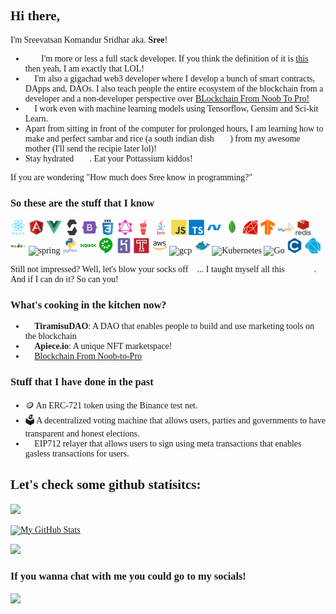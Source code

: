 <span style="font-family: Montserrat">

## Hi there, 👋👋👋👋

I'm Sreevatsan Komandur Sridhar aka. **Sree**!

- 👨‍💻 I'm more or less a full stack developer. If you think the definition of it is [this](https://www.w3schools.com/whatis/whatis_fullstack.asp) then yeah, I am exactly that LOL!
- 💎 I'm also a gigachad web3 developer where I develop a bunch of smart contracts, DApps and, DAOs. I also teach people the entire ecosystem of the blockchain from a developer and a non-developer perspective over [BLockchain From Noob To Pro!](https://bright-paletas-bdab6e.netlify.app/)
- 🌱 I work even with machine learning models using Tensorflow, Gensim and Sci-kit Learn.
- Apart from sitting in front of the computer for prolonged hours, I am learning how to make and perfect sambar and rice (a south indian dish 🍛🍛) from my awesome mother (I'll send the recipie later lol)!
- Stay hydrated 🌊🌊. Eat your Pottassium kiddos! 🍌🍌

If you are wondering "How much does Sree know in programming?"


### So these are the stuff that I know 


<p align="left">
<img src="https://raw.githubusercontent.com/devicons/devicon/master/icons/react/react-original-wordmark.svg" alt="react" width="25" height="25" />
<img src="https://raw.githubusercontent.com/devicons/devicon/master/icons/angularjs/angularjs-original.svg" alt="angular-js" width="25" height="25" />
<img src="https://raw.githubusercontent.com/devicons/devicon/master/icons/vuejs/vuejs-original.svg" alt="vue" width="25" height="25" />
<img src="https://github.com/devicons/devicon/blob/master/icons/solidity/solidity-plain.svg" alt="Solidity" width="25" height="25" />
<img src="https://raw.githubusercontent.com/devicons/devicon/master/icons/bootstrap/bootstrap-plain.svg" alt="bootstrap" width="25" height="25" />
<img src="https://raw.githubusercontent.com/devicons/devicon/master/icons/css3/css3-original-wordmark.svg" alt="css3" width="25" height="25" />
<img src="https://github.com/devicons/devicon/blob/master/icons/graphql/graphql-plain.svg" alt="Go" width="25" height="25" />
<img src="https://raw.githubusercontent.com/devicons/devicon/master/icons/gulp/gulp-plain.svg" alt="gulp" width="25" height="25" />
<img src="https://raw.githubusercontent.com/devicons/devicon/master/icons/java/java-original-wordmark.svg" alt="java" width="25" height="25" />
<img src="https://raw.githubusercontent.com/devicons/devicon/master/icons/javascript/javascript-original.svg" alt="javascript" width="25" height="25" />
<img src="https://raw.githubusercontent.com/devicons/devicon/master/icons/typescript/typescript-original.svg" alt="typescript" width="25" height="25" />
<img src="https://raw.githubusercontent.com/devicons/devicon/master/icons/dot-net/dot-net-original.svg" alt=".NET" width="25" height="25" />
<img src="https://raw.githubusercontent.com/devicons/devicon/master/icons/mongodb/mongodb-original.svg" alt="mongodb" width="25" height="25" />
<img src="https://github.com/devicons/devicon/blob/master/icons/ruby/ruby-plain.svg" alt="Ruby" width="25" height="25" />
<img src="https://github.com/devicons/devicon/blob/master/icons/tensorflow/tensorflow-original.svg" alt="Ruby" width="25" height="25" />
<img src="https://raw.githubusercontent.com/devicons/devicon/master/icons/mysql/mysql-original-wordmark.svg" alt="mysql" width="25" height="25" />
<img src="https://raw.githubusercontent.com/devicons/devicon/master/icons/redis/redis-original-wordmark.svg" alt="redis" width="25" height="25" />
<img src="https://raw.githubusercontent.com/devicons/devicon/master/icons/nodejs/nodejs-original-wordmark.svg" alt="nodejs" width="25" height="25" />
<img src="https://www.vectorlogo.zone/logos/springio/springio-icon.svg" alt="spring" width="25" height="25" />
<img src="https://raw.githubusercontent.com/devicons/devicon/master/icons/python/python-original-wordmark.svg" alt="python" width="25" height="25" />
<img src="https://raw.githubusercontent.com/devicons/devicon/master/icons/nginx/nginx-original.svg" alt="nginx" width="25" height="25" />
<img src="https://raw.githubusercontent.com/devicons/devicon/master/icons/cucumber/cucumber-plain.svg" alt="cucumber" width="25" height="25" />
<img src="https://raw.githubusercontent.com/devicons/devicon/master/icons/heroku/heroku-plain.svg" alt="heroku" width="25" height="25" />
<img src="https://raw.githubusercontent.com/devicons/devicon/master/icons/travis/travis-plain.svg" alt="travis" width="25" height="25" />
<img src="https://raw.githubusercontent.com/github/explore/80688e429a7d4ef2fca1e82350fe8e3517d3494d/topics/aws/aws.png" alt="aws" width="25" height="25" />
<img src="https://www.vectorlogo.zone/logos/google_cloud/google_cloud-icon.svg" alt="gcp" width="25" height="25" />
<img src="https://raw.githubusercontent.com/devicons/devicon/master/icons/docker/docker-original.svg" alt="Docker" width="25" height="25" />
<img src="https://www.vectorlogo.zone/logos/kubernetes/kubernetes-icon.svg" alt="Kubernetes" width="25" height="25" />
<img src="https://cdn.jsdelivr.net/gh/devicons/devicon/icons/go/go-original.svg" alt="Go" width="25" height="25" />
<img src="https://github.com/devicons/devicon/blob/master/icons/c/c-plain.svg" alt="C" width="25" height="25" />
<img src="https://github.com/devicons/devicon/blob/master/icons/dart/dart-plain.svg" alt="dart" width="25" height="25" />

</p>

Still not impressed? Well, let's blow your socks off 🧦... I taught myself all this 🧠🧠🧠🧠. And if I can do it? So can you! 



### What's cooking in the kitchen now?

- 🍰 **TiramisuDAO**: A DAO that enables people to build and use marketing tools on the blockchain
- 🧩 **Apiece.io**: A unique NFT marketspace!
- 📒 [Blockchain From Noob-to-Pro](https://bright-paletas-bdab6e.netlify.app/)

### Stuff that I have done in the past
- 🪙 An ERC-721 token using the Binance test net.
- 🗳️ A decentralized voting machine that allows users, parties and governments to have transparent and honest elections.
- 🔗 EIP712 relayer that allows users to sign using meta transactions that enables gasless transactions for users.

## Let's check some github statisitcs:


![](https://c.tenor.com/dN3Vq02tfa8AAAAC/typing-jim-carrey.gif)


[![My GitHub Stats](https://github-readme-stats.vercel.app/api/?username=sreevatsgit&count_private=true&theme=tokyonight&showicons=true)]()


<img src = "https://github-profile-summary-cards.vercel.app/api/cards/profile-details?username=sreevatsgit&theme=tokyonight&showicons=true">

### If you wanna chat with me you could go to my socials!


<div class="badge-base LI-profile-badge" data-locale="en_US" data-size="medium" data-theme="dark" data-type="VERTICAL" data-vanity="sreevatsankomandur" data-version="v1"><a class="badge-base__link LI-simple-link" href="https://sg.linkedin.com/in/sreevatsankomandur?trk=profile-badge">
<img src="https://img.shields.io/badge/LinkedIn-0077B5?style=for-the-badge&logo=linkedin&logoColor=white">
</div>
              
              
</span>